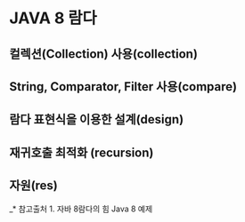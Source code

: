 # JAVA 8 람다

## 컬렉션(Collection) 사용(collection)
## String, Comparator, Filter 사용(compare)
## 람다 표현식을 이용한 설계(design)
## 재귀호출 최적화 (recursion)
## 자원(res)

_* 참고출처 1. 자바 8람다의 힘 Java 8 예제 
